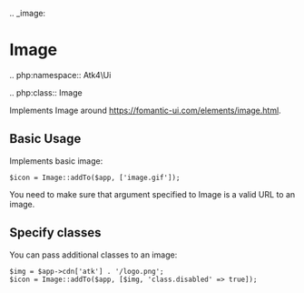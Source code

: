 .. _image:

# Image

.. php:namespace:: Atk4\Ui

.. php:class:: Image

Implements Image around https://fomantic-ui.com/elements/image.html.

## Basic Usage

Implements basic image:

```
$icon = Image::addTo($app, ['image.gif']);
```

You need to make sure that argument specified to Image is a valid URL to an image.

## Specify classes

You can pass additional classes to an image:

```
$img = $app->cdn['atk'] . '/logo.png';
$icon = Image::addTo($app, [$img, 'class.disabled' => true]);
```

